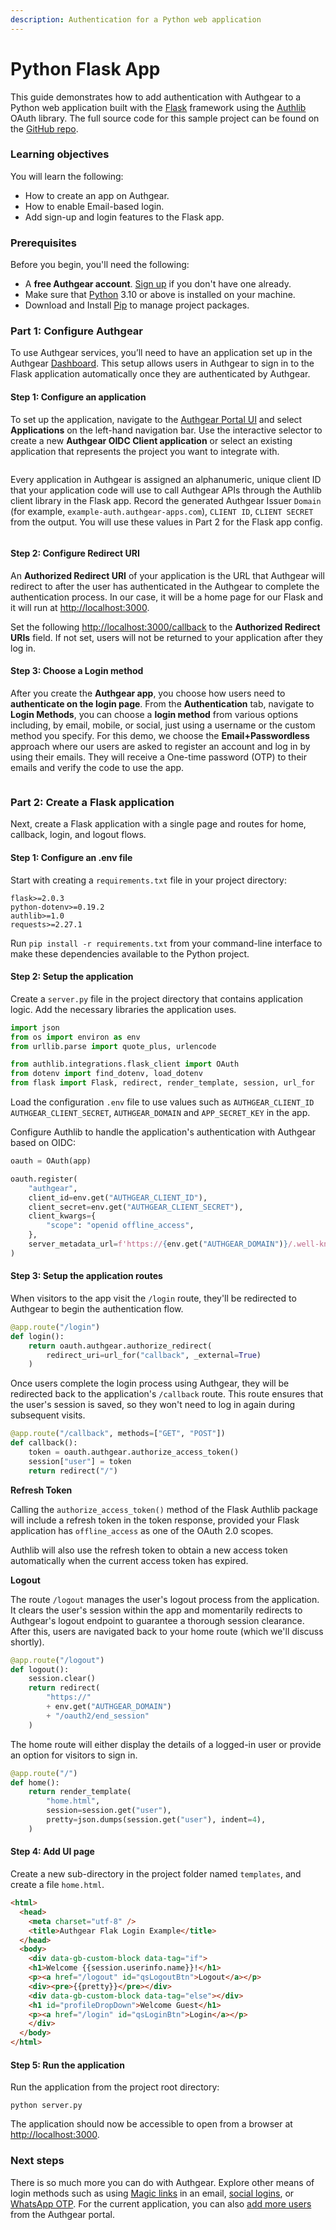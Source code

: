 ```yaml
---
description: Authentication for a Python web application
---
```


# Python Flask App

This guide demonstrates how to add authentication with Authgear to a Python web application built with the [Flask](https://palletsprojects.com/p/flask/) framework using the [Authlib](https://authlib.org/) OAuth library. The full source code for this sample project can be found on the [GitHub repo](https://github.com/authgear/authgear-example-python-flask).

### Learning objectives

You will learn the following:

* How to create an app on Authgear.
* How to enable Email-based login.
* Add sign-up and login features to the Flask app.

### **Prerequisites**

Before you begin, you'll need the following:

* A **free Authgear account**. [Sign up](https://accounts.portal.authgear.com/signup) if you don't have one already.
* Make sure that [Python](https://www.python.org/downloads/) 3.10 or above is installed on your machine.
* Download and Install [Pip](https://pip.pypa.io/en/stable/installation/) to manage project packages.

### Part 1: Configure Authgear

To use Authgear services, you’ll need to have an application set up in the Authgear [Dashboard](https://portal.authgear.com/). This setup allows users in Authgear to sign in to the Flask application automatically once they are authenticated by Authgear.

#### Step 1: Configure an application

To set up the application, navigate to the [Authgear Portal UI](https://portal.authgear.com/) and select **Applications** on the left-hand navigation bar. Use the interactive selector to create a new **Authgear OIDC Client application** or select an existing application that represents the project you want to integrate with.

<figure><img src="../../.gitbook/assets/image (1) (1) (1) (1).png" alt=""><figcaption></figcaption></figure>

Every application in Authgear is assigned an alphanumeric, unique client ID that your application code will use to call Authgear APIs through the Authlib client library in the Flask app. Record the generated Authgear Issuer `Domain` (for example, `example-auth.authgear-apps.com`), `CLIENT ID`, `CLIENT SECRET` from the output. You will use these values in Part 2 for the Flask app config.

<figure><img src="../../.gitbook/assets/image (1) (1) (1) (1) (1).png" alt=""><figcaption></figcaption></figure>

#### Step 2: Configure **Redirect URI**

An **Authorized Redirect URI** of your application is the URL that Authgear will redirect to after the user has authenticated in the Authgear to complete the authentication process. In our case, it will be a home page for our Flask and it will run at [http://localhost:3000](http://localhost:3000).

Set the following [http://localhost:3000/callback](python-flask-app.md#learning-objectives) to the **Authorized Redirect URIs** field. If not set, users will not be returned to your application after they log in.

#### Step 3: Choose a Login method

After you create the **Authgear app**, you choose how users need to **authenticate on the login page**. From the **Authentication** tab, navigate to **Login Methods**, you can choose a **login method** from various options including, by email, mobile, or social, just using a username or the custom method you specify. For this demo, we choose the **Email+Passwordless** approach where our users are asked to register an account and log in by using their emails. They will receive a One-time password (OTP) to their emails and verify the code to use the app.

<figure><img src="../../.gitbook/assets/image (2) (1).png" alt=""><figcaption></figcaption></figure>

### Part 2: **Create a Flask application**

Next, create a Flask application with a single page and routes for home, callback, login, and logout flows.&#x20;

#### Step 1: Configure an .env file <a href="#configure-your-env-file" id="configure-your-env-file"></a>

Start with creating a `requirements.txt` file in your project directory:

```
flask>=2.0.3
python-dotenv>=0.19.2
authlib>=1.0
requests>=2.27.1
```

Run `pip install -r requirements.txt` from your command-line interface to make these dependencies available to the Python project.

#### Step 2: Setup the application <a href="#configure-your-env-file" id="configure-your-env-file"></a>

Create a `server.py` file in the project directory that contains application logic. Add the necessary libraries the application uses.

```python
import json
from os import environ as env
from urllib.parse import quote_plus, urlencode

from authlib.integrations.flask_client import OAuth
from dotenv import find_dotenv, load_dotenv
from flask import Flask, redirect, render_template, session, url_for
```

Load the configuration `.env` file to use values such as `AUTHGEAR_CLIENT_ID AUTHGEAR_CLIENT_SECRET`, `AUTHGEAR_DOMAIN` and `APP_SECRET_KEY` in the app.

Configure Authlib to handle the application's authentication with Authgear based on OIDC:

```python
oauth = OAuth(app)

oauth.register(
    "authgear",
    client_id=env.get("AUTHGEAR_CLIENT_ID"),
    client_secret=env.get("AUTHGEAR_CLIENT_SECRET"),
    client_kwargs={
        "scope": "openid offline_access",
    },
    server_metadata_url=f'https://{env.get("AUTHGEAR_DOMAIN")}/.well-known/openid-configuration',
)
```

#### Step 3: Setup the application routes <a href="#setup-your-routes" id="setup-your-routes"></a>

When visitors to the app visit the `/login` route, they'll be redirected to Authgear to begin the authentication flow.

```python
@app.route("/login")
def login():
    return oauth.authgear.authorize_redirect(
        redirect_uri=url_for("callback", _external=True)
    )
```

Once users complete the login process using Authgear, they will be redirected back to the application's `/callback` route. This route ensures that the user's session is saved, so they won't need to log in again during subsequent visits.

```python
@app.route("/callback", methods=["GET", "POST"])
def callback():
    token = oauth.authgear.authorize_access_token()
    session["user"] = token
    return redirect("/")
```

**Refresh Token**

Calling the  `authorize_access_token()` method of the Flask Authlib package will include a refresh token in the token response, provided your Flask application has `offline_access` as one of the OAuth 2.0 scopes.

Authlib will also use the refresh token to obtain a new access token automatically when the current access token has expired.

**Logout**

The route `/logout` manages the user's logout process from the application. It clears the user's session within the app and momentarily redirects to Authgear's logout endpoint to guarantee a thorough session clearance. After this, users are navigated back to your home route (which we'll discuss shortly).

```python
@app.route("/logout")
def logout():
    session.clear()
    return redirect(
        "https://"
        + env.get("AUTHGEAR_DOMAIN")
        + "/oauth2/end_session"
    )
```

The home route will either display the details of a logged-in user or provide an option for visitors to sign in.

```python
@app.route("/")
def home():
    return render_template(
        "home.html",
        session=session.get("user"),
        pretty=json.dumps(session.get("user"), indent=4),
    )
```

#### Step 4:  Add UI page <a href="#setup-your-routes" id="setup-your-routes"></a>

Create a new sub-directory in the project folder named `templates`, and create a file `home.html`.

```html
<html>
  <head>
    <meta charset="utf-8" />
    <title>Authgear Flak Login Example</title>
  </head>
  <body>
    <div data-gb-custom-block data-tag="if">
    <h1>Welcome {{session.userinfo.name}}!</h1>
    <p><a href="/logout" id="qsLogoutBtn">Logout</a></p>
    <div><pre>{{pretty}}</pre></div>
    <div data-gb-custom-block data-tag="else"></div>
    <h1 id="profileDropDown">Welcome Guest</h1>
    <p><a href="/login" id="qsLoginBtn">Login</a></p>
    </div>
  </body>
</html>
```

#### Step 5: Run the application

Run the application from the project root directory:

`python server.py`

The application should now be accessible to open from a browser at [http://localhost:3000](http://localhost:3000/).

### Next steps

There is so much more you can do with Authgear. Explore other means of login methods such as using [Magic links](https://docs.authgear.com/strategies/email-login-link) in an email, [social logins](https://docs.authgear.com/strategies/how-to-setup-sso-integrations), or [WhatsApp OTP](https://docs.authgear.com/strategies/whatsapp-otp-login). For the current application, you can also [add more users](https://docs.authgear.com/strategies/user-identity-and-authenticator) from the Authgear portal.
